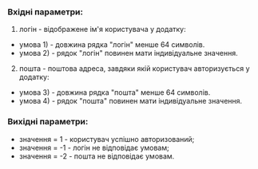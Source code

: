 ### Вхідні параметри:
1. логін - відображене ім'я користувача у додатку:

- умова 1) - довжина рядка "логін" менше 64 символів.
- умова 2) - рядок "логін" повинен мати індивідуальне значення.
2. пошта - поштова адреса, завдяки якій користувач авторизується у додатку:

- умова 3) - довжина рядка "пошта" менше 64 символів.
- умова 4) - рядок "пошта" повинен мати індивідуальне значення.
### Вихідні параметри:
- значення = 1 - користувач успішно авторизований;
- значення = -1 - логін не відповідає умовам;
- значення = -2 - пошта не відповідає умовам.
